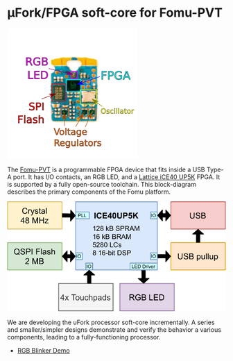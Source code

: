 # μFork/FPGA soft-core for Fomu-PVT

![Annotated Hardware](hw_pvt_annotated.png)

The [Fomu-PVT](https://tomu.im/fomu.html)
is a programmable FPGA device
that fits inside a USB Type-A port.
It has I/O contacts, an RGB LED,
and a [Lattice iCE40 UP5K](https://www.latticesemi.com/Products/FPGAandCPLD/iCE40UltraPlus) FPGA.
It is supported by a fully open-source toolchain.
This block-diagram describes the primary components of the Fomu platform.

![Functional Block Diagram](fomu_block_diagram.png)

We are developing the uFork processor soft-core incrementally.
A series and smaller/simpler designs
demonstrate and verify the behavior a various components,
leading to a fully-functioning processor.

  * [RGB Blinker Demo](blink_rgb/README.md)
